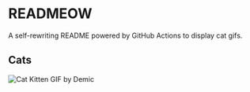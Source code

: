 # READMEOW

A self-rewriting README powered by GitHub Actions to display cat gifs.

## Cats

![Cat Kitten GIF by Demic](https://media0.giphy.com/media/v1.Y2lkPTlhY2QwMmRhcmxtZzBjMmpoMnpqcjlhNTZuN3VtazBjdjhybjBhYTF1bWpiZWF5dyZlcD12MV9naWZzX3NlYXJjaCZjdD1n/3oriO0OEd9QIDdllqo/200.gif)

